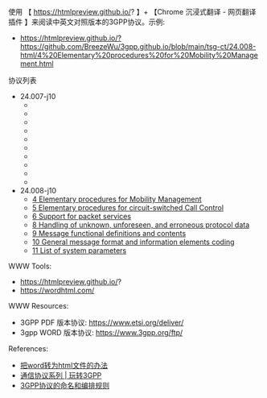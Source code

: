 使用 【 https://htmlpreview.github.io/? 】+ 【Chrome 沉浸式翻译 - 网页翻译插件 】来阅读中英文对照版本的3GPP协议。示例: 
- https://htmlpreview.github.io/?https://github.com/BreezeWu/3gpp.github.io/blob/main/tsg-ct/24.008-html/4%20Elementary%20procedures%20for%20Mobility%20Management.html


协议列表
- 24.007-j10
  - []()
  - []()
  - []()
  - []()
  - []()
  - []()
  - []()
  - []()
  - []()
  - []()
- 24.008-j10
  - [4 Elementary procedures for Mobility Management](https://htmlpreview.github.io/?https://github.com/BreezeWu/3gpp.github.io/blob/main/tsg-ct/24.008-html/4%20Elementary%20procedures%20for%20Mobility%20Management.html)
  - [5 Elementary procedures for circuit-switched Call Control](https://htmlpreview.github.io/?https://github.com/BreezeWu/3gpp.github.io/blob/main/tsg-ct/24.008-html/5%20Elementary%20procedures%20for%20circuit-switched%20Call%20Control.html)
  - [6 Support for packet services](https://htmlpreview.github.io/?https://github.com/BreezeWu/3gpp.github.io/blob/main/tsg-ct/24.008-html/6%20Support%20for%20packet%20services.html)
  - [8 Handling of unknown, unforeseen, and erroneous protocol data](https://htmlpreview.github.io/?https://github.com/BreezeWu/3gpp.github.io/blob/main/tsg-ct/24.008-html/8%20Handling%20of%20unknown%2C%20unforeseen%2C%20and%20erroneous%20protocol%20data.html)
  - [9 Message functional definitions and contents](https://htmlpreview.github.io/?https://github.com/BreezeWu/3gpp.github.io/blob/main/tsg-ct/24.008-html/9%20Message%20functional%20definitions%20and%20contents.html)
  - [10 General message format and information elements coding](https://htmlpreview.github.io/?https://github.com/BreezeWu/3gpp.github.io/blob/main/tsg-ct/24.008-html/10%20General%20message%20format%20and%20information%20elements%20coding.html)
  - [11 List of system parameters](https://htmlpreview.github.io/?https://github.com/BreezeWu/3gpp.github.io/blob/main/tsg-ct/24.008-html/11%20List%20of%20system%20parameters.html)

WWW Tools:
- https://htmlpreview.github.io/?
- https://wordhtml.com/

WWW Resources:
- 3GPP PDF 版本协议: https://www.etsi.org/deliver/
- 3gpp WORD 版本协议: https://www.3gpp.org/ftp/

References:
- [把word转为html文件的办法](https://blog.csdn.net/qq_42987967/article/details/120997697)
- [通信协议系列 | 玩转3GPP](https://zhuanlan.zhihu.com/p/102176081)
- [3GPP协议的命名和编排规则](https://zhuanlan.zhihu.com/p/107905190)
